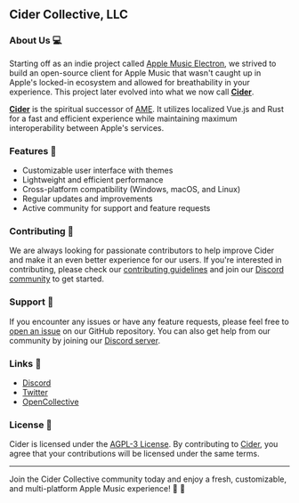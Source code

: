## Cider Collective, LLC

### About Us 💻
Starting off as an indie project called [Apple Music Electron](https://github.com/ciderapp/Apple-Music-Electron), we strived to build an open-source client for Apple Music that wasn't caught up in Apple's locked-in ecosystem and allowed for breathability in your experience. This project later evolved into what we now call [**Cider**](https://github.com/ciderapp/Cider).

[**Cider**](https://github.com/ciderapp/Cider) is the spiritual successor of [AME](https://github.com/ciderapp/Apple-Music-Electron). It utilizes localized Vue.js and Rust for a fast and efficient experience while maintaining maximum interoperability between Apple's services.

### Features 🌟
- Customizable user interface with themes
- Lightweight and efficient performance
- Cross-platform compatibility (Windows, macOS, and Linux)
- Regular updates and improvements
- Active community for support and feature requests

### Contributing 🤝
We are always looking for passionate contributors to help improve Cider and make it an even better experience for our users. If you're interested in contributing, please check our [contributing guidelines](about://blank) and join our [Discord community](https://discord.gg/applemusic) to get started.

### Support 💬
If you encounter any issues or have any feature requests, please feel free to [open an issue](https://github.com/ciderapp/Cider/issues) on our GitHub repository. You can also get help from our community by joining our [Discord server](https://discord.gg/applemusic).

### Links 🔗
- [Discord](https://discord.gg/applemusic)
- [Twitter](https://twitter.com/UseCider)
- [OpenCollective](https://opencollective.com/ciderapp)

### License 📄
Cider is licensed under the [AGPL-3 License](https://github.com/ciderapp/Cider/blob/main/LICENSE). By contributing to [Cider](https://github.com/ciderapp/Cider), you agree that your contributions will be licensed under the same terms.

<hr/>
Join the Cider Collective community today and enjoy a fresh, customizable, and multi-platform Apple Music experience! 🎵 🎉
